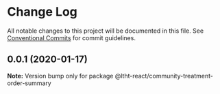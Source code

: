 # Change Log

All notable changes to this project will be documented in this file.
See [Conventional Commits](https://conventionalcommits.org) for commit guidelines.

## 0.0.1 (2020-01-17)

**Note:** Version bump only for package @ltht-react/community-treatment-order-summary
